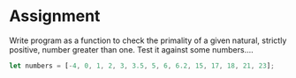 # Assignment

Write program as a function to check the primality of a given natural, strictly positive, number greater than one.
Test it against some numbers....

```js
let numbers = [-4, 0, 1, 2, 3, 3.5, 5, 6, 6.2, 15, 17, 18, 21, 23];
```
